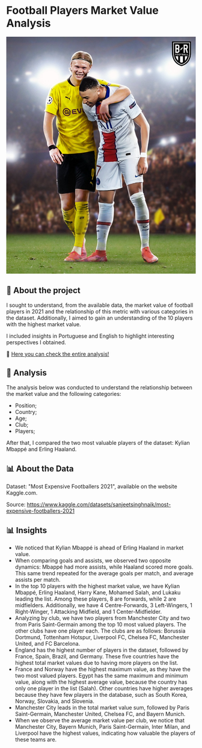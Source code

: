 # Football Players Market Value Analysis
![image](image.jpg_large)


## 📌 About the project

I sought to understand, from the available data, the market value of football players in 2021 and the relationship of this metric with various categories in the dataset. Additionally, I aimed to gain an understanding of the 10 players with the highest market value.

I included insights in Portuguese and English to highlight interesting perspectives I obtained.

📄 [Here you can check the entire analysis!](https://colab.research.google.com/drive/1sSfXLOCqUy-mKPvfr-3L6uckTmIZtUbX)

## 💼 Analysis 

The analysis below was conducted to understand the relationship between the market value and the following categories:

- Position;
- Country;
- Age;
- Club;
- Players;

After that, I compared the two most valuable players of the dataset: Kylian Mbappé and Erling Haaland.

## 📊 About the Data

Dataset: "Most Expensive Footballers 2021", available on the website Kaggle.com.

Source: https://www.kaggle.com/datasets/sanjeetsinghnaik/most-expensive-footballers-2021

## 📊 Insights

- We noticed that Kylian Mbappé is ahead of Erling Haaland in market value.
- When comparing goals and assists, we observed two opposite dynamics: Mbappé had more assists, while Haaland scored more goals. This same trend repeated for the average goals per match, and average assists per match.
- In the top 10 players with the highest market value, we have Kylian Mbappé, Erling Haaland, Harry Kane, Mohamed Salah, and Lukaku leading the list. Among these  players, 8 are forwards, while 2 are midfielders. Additionally, we have 4 Centre-Forwards, 3 Left-Wingers, 1 Right-Winger, 1 Attacking Midfield, and 1 Center-Midfielder.
- Analyzing by club, we have two players from Manchester City and two from Paris Saint-Germain among the top 10 most valued players. The other clubs have one player each. The clubs are as follows: Borussia Dortmund, Tottenham Hotspur, Liverpool FC, Chelsea FC, Manchester United, and FC Barcelona.
- England has the highest number of players in the dataset, followed by France, Spain, Brazil, and Germany. These five countries have the highest total market values due to having more players on the list.
- France and Norway have the highest maximum value, as they have the two most valued players. Egypt has the same maximum and minimum value, along with the highest average value, because the country has only one player in the list (Salah). Other countries have higher averages because they have few players in the database, such as South Korea, Norway, Slovakia, and Slovenia.
- Manchester City leads in the total market value sum, followed by Paris Saint-Germain, Manchester United, Chelsea FC, and Bayern Munich.
- When we observe the average market value per club, we notice that Manchester City, Bayern Munich, Paris Saint-Germain, Inter Milan, and Liverpool have the highest values, indicating how valuable the players of these teams are.

